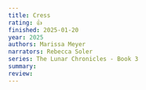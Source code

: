```yaml
---
title: Cress
rating: 👍
finished: 2025-01-20
year: 2025
authors: Marissa Meyer
narrators: Rebecca Soler
series: The Lunar Chronicles - Book 3
summary:
review:
---
```

